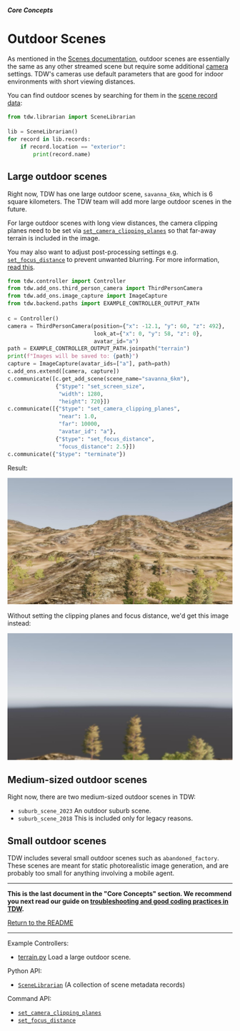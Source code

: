 ##### Core Concepts

# Outdoor Scenes

As mentioned in the [Scenes documentation](scenes.md), outdoor scenes are essentially the same as any other streamed scene but require some additional [camera](avatars.md) settings. TDW's cameras use default parameters that are good for indoor environments with short viewing distances.

You can find outdoor scenes by searching for them in the [scene record data](scenes.md):

```python
from tdw.librarian import SceneLibrarian

lib = SceneLibrarian()
for record in lib.records:
    if record.location == "exterior":
        print(record.name)
```

## Large outdoor scenes

Right now, TDW has one large outdoor scene, `savanna_6km`, which is 6 square kilometers.  The TDW team will add more large outdoor scenes in the future.

For large outdoor scenes with long view distances, the camera clipping planes need to be set via [`set_camera_clipping_planes`](../../api/command_api.md#set_camera_clipping_planes) so that far-away terrain is included in the image.

You may also want to adjust post-processing settings e.g. [`set_focus_distance`](../../api/command_api.md#set_focus_distance) to prevent unwanted blurring. For more information, [read this](../photorealism/depth_of_field.md).

```python
from tdw.controller import Controller
from tdw.add_ons.third_person_camera import ThirdPersonCamera
from tdw.add_ons.image_capture import ImageCapture
from tdw.backend.paths import EXAMPLE_CONTROLLER_OUTPUT_PATH

c = Controller()
camera = ThirdPersonCamera(position={"x": -12.1, "y": 60, "z": 492},
                           look_at={"x": 0, "y": 58, "z": 0},
                           avatar_id="a")
path = EXAMPLE_CONTROLLER_OUTPUT_PATH.joinpath("terrain")
print(f"Images will be saved to: {path}")
capture = ImageCapture(avatar_ids=["a"], path=path)
c.add_ons.extend([camera, capture])
c.communicate([c.get_add_scene(scene_name="savanna_6km"),
               {"$type": "set_screen_size",
                "width": 1280,
                "height": 720}])
c.communicate([{"$type": "set_camera_clipping_planes",
                "near": 1.0,
                "far": 10000,
                "avatar_id": "a"},
               {"$type": "set_focus_distance",
                "focus_distance": 2.5}])
c.communicate({"$type": "terminate"})
```

Result:

![](images/scenes/savanna_6km.jpg)

Without setting the clipping planes and focus distance, we'd get this image instead:

![](images/savanna_6km_no_clipping_planes.jpg)

## Medium-sized outdoor scenes

Right now, there are two medium-sized outdoor scenes in TDW:

- `suburb_scene_2023` An outdoor suburb scene.
- `suburb_scene_2018` This is included only for legacy reasons.

## Small outdoor scenes

TDW includes several small outdoor scenes such as `abandoned_factory`. These scenes are meant for static photorealistic image generation, and are probably too small for anything involving a mobile agent.

***

**This is the last document in the "Core Concepts" section. We recommend you next read our guide on [troubleshooting and good coding practices in TDW](../troubleshooting/common_errors.md).**

[Return to the README](../../../README.md)

***

Example Controllers:

- [terrain.py](https://github.com/threedworld-mit/tdw/blob/master/Python/example_controllers/core_concepts/terrain.py) Load a large outdoor scene.

Python API:

- [`SceneLibrarian`](../../python/librarian/scene_librarian.md#scenerecord-api) (A collection of scene metadata records)

Command API:

- [`set_camera_clipping_planes`](../../api/command_api.md#set_camera_clipping_planes)
- [`set_focus_distance`](../../api/command_api.md#set_focus_distance) 
